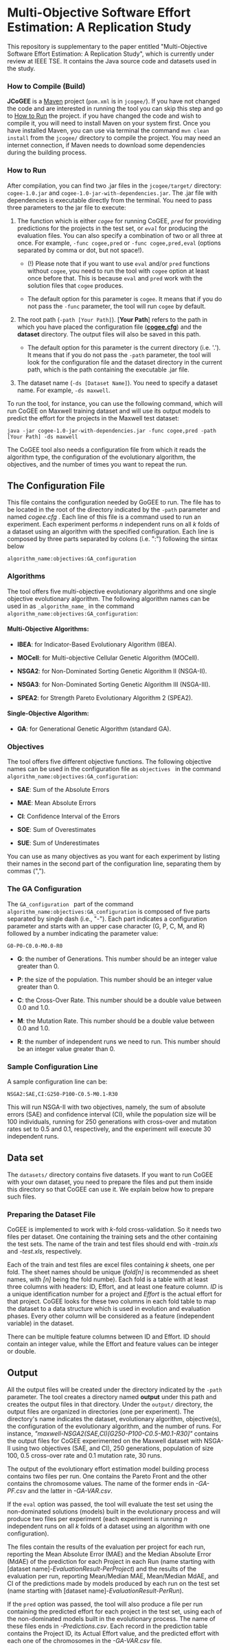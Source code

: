 # Multi-Objective Software Effort Estimation: A Replication Study

This repository is supplementary to the paper entitled "Multi-Objective Software Effort Estimation: A Replication Study",  which is currently under review at IEEE TSE. 
It contains the Java source code and datasets used in the study.

### How to Compile (Build)
__JCoGEE__ is a [Maven](https://maven.apache.org/) project (`pom.xml` is in `jcogee/`). 
If you have not changed the code and are interested in running the tool you can skip this step and go to [How to Run](#how-to-run) the project.
if you have changed the code and wish to compile it, you will need to install Maven on your system first.
Once you have installed Maven, you can use via terminal the command `mvn clean install` from the `jcogee/` directory to compile the project.
You may need an internet connection, if Maven needs to download some dependencies during the building process.

### How to Run
After compilation, you can find two .jar files in the `jcogee/target/` directory: `cogee-1.0.jar` and `cogee-1.0-jar-with-dependencies.jar`.
The .jar file with dependencies is executable directly from the terminal.
You need to pass three parameters to the jar file to execute: 

  1. The function which is either _`cogee`_ for running CoGEE, _`pred`_ for providing predictions for the projects in the test set, or _`eval`_ for producing the evaluation files. You can also specify a combination of two or all three at once. For example, `-func cogee,pred` or `-func cogee,pred,eval` (options separated by comma or dot, but not space!).
 
     - (!) Please note that if you want to use `eval` and/or `pred` functions without `cogee`, you need to run the tool with `cogee` option at least once before that. This is because `eval` and `pred` work with the solution files that `cogee` produces.

	 - The default option for this parameter is `cogee`. It means that if you do not pass the `-func` parameter, the tool will run `cogee` by default.
  
  2. The root path (`-path [Your Path]`). [__Your Path__] refers to the path in which you have placed the configuration file ([__cogee.cfg__](#the-configuration-file)) and the __dataset__ directory. The output files will also be saved in this path. 

  	 - The default option for this parameter is the current directory (i.e. '.'). It means that if you do not pass the `-path` parameter, the tool will look for the configuration file and the dataset directory in the current path, which is the path containing the executable .jar file.
  
  3. The dataset name (`-ds [Dataset Name]`). You need to specify a dataset name. For example, `-ds maxwell`.
  
To run the tool, for instance, you can use the following command, which will run CoGEE on Maxwell training dataset and will use its output models to predict the effort for the projects in the Maxwell test dataset:

	java -jar cogee-1.0-jar-with-dependencies.jar -func cogee,pred -path [Your Path] -ds maxwell

The CoGEE tool also needs a configuration file from which it reads the algorithm type, the configuration of the evolutionary algorithm, the objectives, and the number of times you want to repeat the run.

## The Configuration File

This file contains the configuration needed by GoGEE to run. The file has to be located in the root of the directory indicated by the `-path` parameter and named _cogee.cfg_ .
Each line of this file is a command used to run an experiment. Each experiment performs _n_ independent runs on all _k_ folds of a dataset using an algorithm with the specified configuration. 
Each line is composed by three parts separated by colons (i.e. ":") following the sintax below

`algorithm_name:objectives:GA_configuration`

### Algorithms

The tool offers five multi-objective evolutionary algorithms and one single objective evolutionary algorithm.
The following algorithm names can be used in as `_algorithm_name_` in the command `algorithm_name:objectives:GA_configuration`:

#### Multi-Objective Algorithms:

- __IBEA__: for Indicator-Based Evolutionary Algorithm (IBEA).

- __MOCell__: for Multi-objective Cellular Genetic Algorithm (MOCell).

- __NSGA2__: for Non-Dominated Sorting Genetic Algorithm II (NSGA-II).

- __NSGA3__: for Non-Dominated Sorting Genetic Algorithm III (NSGA-III).

- __SPEA2__: for Strength Pareto Evolutionary Algorithm 2 (SPEA2).

#### Single-Objective Algorithm:

- __GA__: for Generational Genetic Algorithm (standard GA).

### Objectives

The tool offers five different objective functions. The following objective names can be used in the configuration file as  `objectives ` in the command `algorithm_name:objectives:GA_configuration`:

- __SAE__: Sum of the Absolute Errors

- __MAE__: Mean Absolute Errors

- __CI__:  Confidence Interval of the Errors

- __SOE__: Sum of Overestimates

- __SUE__: Sum of Underestimates

You can use as many objectives as you want for each experiment by listing their names in the second part of the configuration line, separating them by commas (","). 

### The GA Configuration

The `GA_configuration ` part of the command `algorithm_name:objectives:GA_configuration` is composed of five parts separated by single dash (i.e., "-"). Each part indicates a configuration parameter and starts with an upper case character (G, P, C, M, and R) followed by a number indicating the parameter value:

`G0-P0-C0.0-M0.0-R0`

- __G__: the number of Generations. This number should be an integer value greater than 0.

- __P__: the size of the population. This number should be an integer value greater than 0.

- __C__: the Cross-Over Rate. This number should be a double value between 0.0 and 1.0.

- __M__: the Mutation Rate. This number should be a double value between 0.0 and 1.0.

- __R__: the number of independent runs we need to run. This number should be an integer value greater than 0.


### Sample Configuration Line

A sample configuration line can be:

`NSGA2:SAE,CI:G250-P100-C0.5-M0.1-R30`

This will run NSGA-II with two objectives, namely, the sum of absolute errors (SAE) and confidence interval (CI), while the population size will be 100 individuals, running for 250 generations with cross-over and mutation rates set to 0.5 and 0.1, respectively, and the experiment will execute 30 independent runs.

## Data set

The `datasets/` directory contains five datasets. If you want to run CoGEE with your own dataset, you need to prepare the files and put them inside this directory so that CoGEE can use it. We explain below how to prepare such files.

### Preparing the Dataset File

CoGEE is implemented to work with _k_-fold cross-validation. 
So it needs two files per dataset. 
One containing the training sets and the other containing the test sets. 
The name of the train and test files should end with _-train.xls_ and _-test.xls_, respectively.

Each of the train and test files are excel files containing _k_ sheets, one per fold. The sheet names should be unique (_fold[n]_ is recommended as sheet names, with _[n]_ being the fold numbe). Each fold is a table with at least three columns with headers: ID, Effort, and at least one feature column. _ID_ is a unique identification number for a project and _Effort_ is the actual effort for that project. CoGEE looks for these two columns in each fold table to map the dataset to a data structure which is used in evolution and evaluation phases. Every other column will be considered as a feature (independent variable) in the dataset.

There can be multiple feature columns between ID and Effort. ID should contain an integer value, while the Effort and feature values can be integer or double.  

## Output

All the output files will be created under the directory indicated by the `-path` parameter. The tool creates a directory named __output__ under this path and creates the output files in that directory.
Under the `output/` directory, the output files are organized in directories (one per experiment). The directory's name indicates the dataset, evolutionary algorithm, objective(s), the configuration of the evolutionary algorithm, and the number of runs. For instance, _"maxwell-NSGA2(SAE,CI)[G250-P100-C0.5-M0.1-R30]"_ contains the output files for CoGEE experimented on the Maxwell dataset with NSGA-II using two objectives (SAE, and CI), 250 generations, population of size 100, 0.5 cross-over rate and 0.1 mutation rate, 30 runs.

The output of the evolutionary effort estimation model building process contains two files per run. One contains the Pareto Front and the other contains the chromosome values. The name of the former ends in _-GA-PF.csv_ and the latter in _-GA-VAR.csv_.

If the `eval` option was passed, the tool will evaluate the test set using the non-dominated solutions (models) built in the evolutionary process and will produce two files per experiment (each experiment is running _n_ independent runs on all _k_ folds of a dataset using an algorithm with one configuration). 

The files contain the results of the evaluation per project for each run, reporting the Mean Absolute Error (MAE) and the Median Absolute Error (MdAE) of the prediction for each Project in each Run (name starting with [dataset name]-_EvaluationResult-PerProject_) and the results of the evaluation per run, reporting Mean/Median MAE, Mean/Median MdAE, and CI of the predictions made by models produced by each run on the test set (name starting with [dataset name]-_EvaluationResult-PerRun_).

If the `pred` option was passed, the tool will also produce a file per run containing the predicted effort for each project in the test set, using each of the non-dominated models built in the evolutionary process. The name of these files ends in _-Predictions.csv_.
Each record in the prediction table contains the Project ID, its Actual Effort value, and the predicted effort with each one of the chromosomes in the _-GA-VAR.csv_ file.
